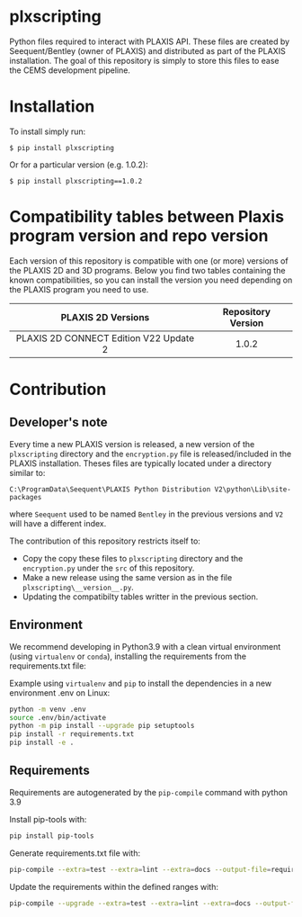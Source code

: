 # plxscripting

Python files required to interact with PLAXIS API. These files are created by
Seequent/Bentley (owner of PLAXIS) and distributed as part of the PLAXIS
installation. The goal of this repository is simply to store this files to ease
the CEMS development pipeline.

# Installation

To install simply run:

```
$ pip install plxscripting
```

Or for a particular version (e.g. 1.0.2):

```
$ pip install plxscripting==1.0.2
```

# Compatibility tables between Plaxis program version and repo version

Each version of this repository is compatible with one (or more) versions of 
the PLAXIS 2D and 3D programs. Below you find two tables containing the 
known compatibilities, so you can install the version you need depending on
the PLAXIS program you need to use.

|           PLAXIS 2D Versions           | Repository Version |
| :------------------------------------: | :----------------: |
| PLAXIS 2D CONNECT Edition V22 Update 2 |       1.0.2        |


# Contribution

## Developer's note

Every time a new PLAXIS version is released, a new version of the
`plxscripting` directory and the `encryption.py` file is released/included in
the PLAXIS installation. Theses files are typically located under a directory similar to:

```
C:\ProgramData\Seequent\PLAXIS Python Distribution V2\python\Lib\site-packages
```

where `Seequent` used to be named `Bentley` in the previous versions and `V2`
will have a different index.

The contribution of this repository restricts itself to:
-   Copy the copy these files to `plxscripting` directory and the `encryption.py` under
    the `src` of this repository.
- Make a new release using the same version as in the file `plxscripting\__version__.py`.
- Updating the compatibilty tables writter in the previous section.

## Environment

We recommend developing in Python3.9 with a clean virtual environment (using `virtualenv` or `conda`), 
installing the requirements from the requirements.txt file:

Example using `virtualenv` and `pip` to install the dependencies in a new environment .env on Linux:

```bash
python -m venv .env
source .env/bin/activate
python -m pip install --upgrade pip setuptools
pip install -r requirements.txt
pip install -e .
```

## Requirements

Requirements are autogenerated by the `pip-compile` command with python 3.9

Install pip-tools with:

```bash
pip install pip-tools
```

Generate requirements.txt file with:

```bash
pip-compile --extra=test --extra=lint --extra=docs --output-file=requirements.txt pyproject.toml
```

Update the requirements within the defined ranges with:

```bash
pip-compile --upgrade --extra=test --extra=lint --extra=docs --output-file=requirements.txt pyproject.toml
```